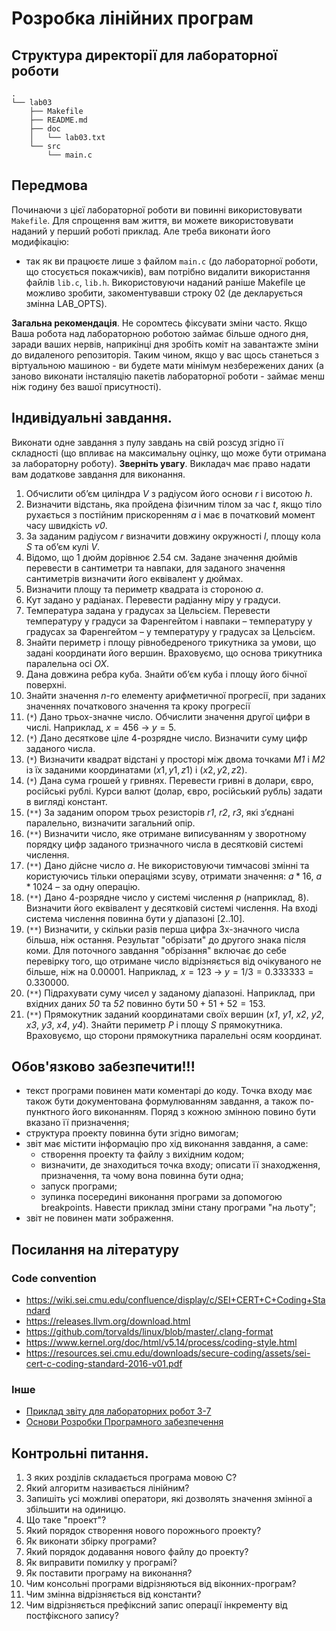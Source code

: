# Розробка лінійних програм

## Структура директорії для лабораторної роботи

```
.
└── lab03
    ├── Makefile
    ├── README.md
    ├── doc
    │   └── lab03.txt
    └── src
        └── main.c
```

## Передмова

Починаючи з цієї лабораторної роботи ви повинні використовувати `Makefile`. Для спрощення вам життя, ви можете використовувати наданий у перший роботі приклад. Але треба виконати його модифікацію:

- так як ви працюєте лише з файлом `main.c` (до лабораторної роботи, що стосується покажчиків), вам потрібно видалити використання файлів `lib.c`, `lib.h`. Використовуючи наданий раніше Makefile це можливо зробити, закоментувавши строку 02 (де декларується змінна LAB_OPTS).

**Загальна рекомендація**. Не соромтесь фіксувати зміни часто. Якщо Ваша робота над лабораторною роботою займає більше одного дня, заради ваших нервів, наприкінці дня зробіть коміт на завантажте зміни до видаленого репозиторія. Таким чином, якщо у вас щось станеться з віртуальною машиною - ви будете мати мінімум незбережених даних (а заново виконати інсталяцію пакетів лабораторної роботи - займає менш ніж годину без вашої присутності).


## Індивідуальні завдання.

Виконати одне завдання з пулу завдань на свій розсуд згідно її складності (що впливає на максимальну оцінку, що може бути отримана за лабораторну роботу). **Зверніть увагу**. Викладач має право надати вам додаткове завдання для виконання.

1.	Обчислити об’єм циліндра *V* з радіусом його основи *r* і висотою *h*.
2.	Визначити відстань, яка пройдена фізичним тілом за час *t*, якщо тіло рухається з постійним прискоренням *a* і має в початковий момент часу швидкість *v0*.
3.	За заданим радіусом *r* визначити довжину окружності *l*, площу кола *S* та об’єм кулі *V*. 
4.	Відомо, що 1 дюйм дорівнює 2.54 см. Задане значення дюймів перевести в сантиметри та навпаки, для заданого значення сантиметрів визначити його еквівалент у дюймах.
5.	Визначити площу та периметр квадрата із стороною *a*.
6.	Кут задано у радіанах. Перевести радіанну міру у градуси.
7.	Температура задана у градусах за Цельсієм. Перевести температуру у градуси за Фаренгейтом і навпаки – температуру у градусах за Фаренгейтом – у температуру у градусах за Цельсієм.
8.	Знайти периметр і площу рівнобедреного трикутника за умови, що задані координати його вершин. Враховуємо, що основа трикутника паралельна осі *OX*.
9.	Дана довжина ребра куба. Знайти об’єм куба і площу його бічної поверхні.
10.	Знайти значення *n*-го елементу арифметичної прогресії, при заданих значеннях початкового значення та кроку прогресії
12.	(`*`) Дано трьох-значне число. Обчислити значення другої цифри в числі. 
Наприклад, $x = 456$  ->  $y = 5$.
13.	(`*`) Дано десяткове ціле 4-розрядне число. Визначити суму цифр заданого числа.
14.	(`*`) Визначити квадрат відстані у просторі між двома точками *M1* і *M2* із їх заданими координатами $(x1, y1, z1)$ і $(x2, y2, z2)$.
15.	(`*`) Дана сума грошей у гривнях. Перевести гривні в долари, євро, російські рублі.  Курси валют (долар, євро, російський рубль) задати в вигляді констант.
16.	(`**`) За заданим опором трьох резисторів *r1*, *r2*, *r3*, які з’єднані паралельно, визначити загальний опір.
17.	(`**`) Визначити число, яке отримане виписуванням у зворотному порядку цифр заданого тризначного числа в десятковій системі числення.
18.	(`**`) Дано дійсне число *a*. Не використовуючи тимчасові змінні та користуючись тільки операціями зсуву, отримати значення: $a * 16$, $a * 1024$ – за одну операцію.
19.	(`**`) Дано 4-розрядне число у системі числення *p* (наприклад, 8). Визначити його еквівалент у десятковій системі числення. На вході система числення повинна бути у діапазоні [2..10].
20.	(`**`) Визначити, у скільки разів перша цифра 3х-значного числа більша, ніж остання. Результат "обрізати" до другого знака після коми. Для поточного завдання "обрізання" включає до себе перевірку того, що отримане число відрізняється від очікуваного не більше, ніж на 0.00001. Наприклад, $x=123$ ->  $y = 1/3 = 0.333333 = 0.330000$.
21.	(`**`) Підрахувати суму чисел у заданому діапазоні. Наприклад, при вхідних даних *50* та *52* повинно бути $50 + 51 + 52 = 153$.
22.	(`**`) Прямокутник заданий координатами своїх вершин (*x1*, *y1*, *x2*, *y2*, *x3*, *y3*, *x4*, *y4*). Знайти периметр *P* і площу *S* прямокутника. Враховуємо, що сторони прямокутника паралельні осям координат.


## Обов'язково забезпечити!!!

- текст програми повинен мати коментарі до коду. Точка входу має також бути документована формулюванням завдання, а також по-пунктного його виконанням. Поряд з кожною змінною повино бути вказано її призначення; 
- структура проекту повинна бути згідно вимогам;
- звіт має містити інформацію про хід виконання завдання, а саме:
   - створення проекту та файлу з вихідним кодом;
   - визначити, де знаходиться точка входу; описати її знаходження, призначення, та чому вона повинна бути одна;
   - запуск програми; 
   - зупинка посередині виконання програми за допомогою breakpoints. Навести приклад зміни стану програми "на льоту";
- звіт не повинен мати зображення.

## Посилання на літературу
### Code convention
- https://wiki.sei.cmu.edu/confluence/display/c/SEI+CERT+C+Coding+Standard
- https://releases.llvm.org/download.html
- https://github.com/torvalds/linux/blob/master/.clang-format
- https://www.kernel.org/doc/html/v5.14/process/coding-style.html
- https://resources.sei.cmu.edu/downloads/secure-coding/assets/sei-cert-c-coding-standard-2016-v01.pdf

### Інше
- [Приклад звіту для лабораторних робот 3-7](./sample-report.txt)
- [Основи Розробки Програмного забезпечення](https://github.com/davydov-vyacheslav/Programming/blob/master/theory/Основи%20розробки.pdf)

## Контрольні питання. 
1.	З яких розділів складається програма мовою С? 
2.	Який алгоритм називається лінійним?
3.	Запишіть усі можливі оператори, які дозволять значення змінної a збільшити на одиницю.
4.	Що таке "проект"?
5.	Який порядок створення нового порожнього проекту? 
6.	Як виконати збірку програми?
7.	Який порядок додавання нового файлу до проекту?
8.	Як виправити помилку у програмі?
9.	Як поставити програму на виконання?
10.	Чим консольні програми відрізняються від віконних-програм?
11.	Чим змінна відрізняється від константи?
12.	Чим відрізняється префіксний запис операції інкременту від постфіксного запису?
